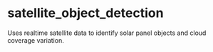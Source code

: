 # satellite_object_detection
Uses realtime satellite data to identify solar panel objects and cloud coverage variation.
